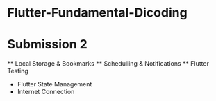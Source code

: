 # Flutter-Fundamental-Dicoding
# Submission 2
** Local Storage & Bookmarks
** Schedulling & Notifications
** Flutter Testing
* Flutter State Management
* Internet Connection
